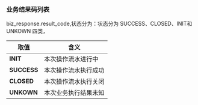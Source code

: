 ### 业务结果码列表

biz_response.result_code,状态分为：状态分为 SUCCESS、CLOSED、INIT和 UNKOWN 四类，

取值 | 含义  
--------- | ------   
**INIT** |    本次操作流水进行中
**SUCCESS** | 本次操作流水执行成功	
**CLOSED**|   本次操作流水执行关闭
**UNKOWN**|   本次业务执行结果未知

